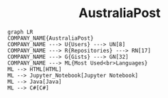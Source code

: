 <h1 align="center">AustraliaPost</h1>

```mermaid
graph LR
COMPANY_NAME{AustraliaPost}
COMPANY_NAME ---> U{Users} ---> UN[8]
COMPANY_NAME ---> R{Repositories} ---> RN[17]
COMPANY_NAME ---> G{Gists} ---> GN[32]
COMPANY_NAME ---> ML{Most Used<br>Languages}
ML --> HTML[HTML]
ML --> Jupyter_Notebook[Jupyter Notebook]
ML --> Java[Java]
ML --> C#[C#]
```
